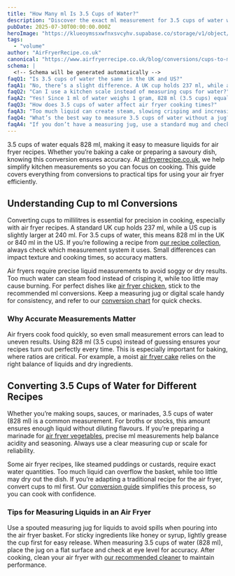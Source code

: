 ```yaml
---
title: "How Many ml Is 3.5 Cups of Water?"
description: "Discover the exact ml measurement for 3.5 cups of water with our simple conversion guide—perfect for air fryer recipes!"
pubDate: 2025-07-30T00:00:00.000Z
heroImage: "https://klueoymssxwfnxsvcyhv.supabase.co/storage/v1/object/public/Shmucket/how-many-ml-is-3-5-cups-of-water.webp"
tags:
  - "volume"
author: "AirFryerRecipe.co.uk"
canonical: "https://www.airfryerrecipe.co.uk/blog/conversions/cups-to-ml/how-many-ml-is-3-5-cups-of-water"
schema: |
  <!-- Schema will be generated automatically -->
faqQ1: "Is 3.5 cups of water the same in the UK and US?"
faqA1: "No, there’s a slight difference. A UK cup holds 237 ml, while a US cup is 240 ml. For 3.5 cups, this means 828 ml in the UK and 840 ml in the US. Always check which measurement system your recipe uses for accuracy."
faqQ2: "Can I use a kitchen scale instead of measuring cups for water?"
faqA2: "Yes! Since 1 ml of water weighs 1 gram, 828 ml (3.5 cups) equals 828 grams. A digital scale provides precise measurements, especially for air fryer recipes where consistency is key."
faqQ3: "How does 3.5 cups of water affect air fryer cooking times?"
faqA3: "Too much liquid can create steam, slowing crisping and increasing cooking time. Stick to 828 ml (3.5 cups) as directed in recipes to ensure even cooking. For dishes like soups, use oven-safe containers to prevent spills."
faqQ4: "What’s the best way to measure 3.5 cups of water without a jug?"
faqA4: "If you don’t have a measuring jug, use a standard mug and check its volume first. Most mugs hold about 250–300 ml, so you’d need roughly 3 mugs minus a small amount for 828 ml. For accuracy, invest in a measuring cup or scale."
---
```

<p>3.5 cups of water equals 828 ml, making it easy to measure liquids for air fryer recipes. Whether you’re baking a cake or preparing a savoury dish, knowing this conversion ensures accuracy. At <a href=https://www.airfryerrecipe.co.uk>airfryerrecipe.co.uk</a>, we help simplify kitchen measurements so you can focus on cooking. This guide covers everything from conversions to practical tips for using your air fryer efficiently.</p>  

<h2>Understanding Cup to ml Conversions</h2>  
<p>Converting cups to millilitres is essential for precision in cooking, especially with air fryer recipes. A standard UK cup holds 237 ml, while a US cup is slightly larger at 240 ml. For 3.5 cups of water, this means 828 ml in the UK or 840 ml in the US. If you’re following a recipe from <a href=https://www.airfryerrecipe.co.uk/recipes>our recipe collection</a>, always check which measurement system it uses. Small differences can impact texture and cooking times, so accuracy matters.</p>  

<p>Air fryers require precise liquid measurements to avoid soggy or dry results. Too much water can steam food instead of crisping it, while too little may cause burning. For perfect dishes like <a href=https://www.airfryerrecipe.co.uk/recipe-category/chicken>air fryer chicken</a>, stick to the recommended ml conversions. Keep a measuring jug or digital scale handy for consistency, and refer to our <a href=https://www.airfryerrecipe.co.uk/air-fryer-conversion-chart>conversion chart</a> for quick checks.</p>  

<h3>Why Accurate Measurements Matter</h3>  
<p>Air fryers cook food quickly, so even small measurement errors can lead to uneven results. Using 828 ml (3.5 cups) instead of guessing ensures your recipes turn out perfectly every time. This is especially important for baking, where ratios are critical. For example, a moist <a href=https://www.airfryerrecipe.co.uk/recipe-category/cakes>air fryer cake</a> relies on the right balance of liquids and dry ingredients.</p>  

<h2>Converting 3.5 Cups of Water for Different Recipes</h2>  
<p>Whether you’re making soups, sauces, or marinades, 3.5 cups of water (828 ml) is a common measurement. For broths or stocks, this amount ensures enough liquid without diluting flavours. If you’re preparing a marinade for <a href=https://www.airfryerrecipe.co.uk/recipe-category/vegetables>air fryer vegetables</a>, precise ml measurements help balance acidity and seasoning. Always use a clear measuring cup or scale for reliability.</p>  

<p>Some air fryer recipes, like steamed puddings or custards, require exact water quantities. Too much liquid can overflow the basket, while too little may dry out the dish. If you’re adapting a traditional recipe for the air fryer, convert cups to ml first. Our <a href=https://www.airfryerrecipe.co.uk/air-fryer-conversion-chart>conversion guide</a> simplifies this process, so you can cook with confidence.</p>  

<h3>Tips for Measuring Liquids in an Air Fryer</h3>  
<p>Use a spouted measuring jug for liquids to avoid spills when pouring into the air fryer basket. For sticky ingredients like honey or syrup, lightly grease the cup first for easy release. When measuring 3.5 cups of water (828 ml), place the jug on a flat surface and check at eye level for accuracy. After cooking, clean your air fryer with <a href=https://www.airfryerrecipe.co.uk/air-fryer-cleaner>our recommended cleaner</a> to maintain performance.</p>
